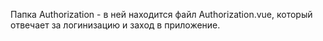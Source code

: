 Папка Authorization - в ней находится файл Authorization.vue, который отвечает за логинизацию и заход в приложение. 
